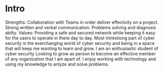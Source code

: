 # Intro
Strengths: Collaboration with Teams in order deliver effectivily on a project. Strong written and verbal communication. Problems solving and diagnosis abilty.
Values: Providing a safe and secured network while keeping it easy for the users to operate in there day to day.
Most intrestiong part of cyber security is the everchanging world of cyber security and being in a space that will keep me wanting to learn and grow. 
I am an enthusiastic student of cyber security Looking to grow as person to become an effective member of any organization that I am apart of. I enjoy working with technology and using my knowledge to anlyze and solve problems. 
